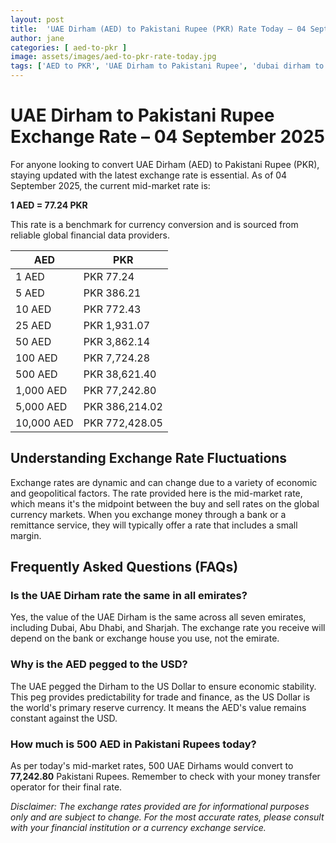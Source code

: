 ```yaml
---
layout: post
title:  'UAE Dirham (AED) to Pakistani Rupee (PKR) Rate Today – 04 September 2025'
author: jane
categories: [ aed-to-pkr ]
image: assets/images/aed-to-pkr-rate-today.jpg
tags: ['AED to PKR', 'UAE Dirham to Pakistani Rupee', 'dubai dirham to pkr', 'dirham rate in pakistan today', 'uae exchange rate pakistan']
---
```


# UAE Dirham to Pakistani Rupee Exchange Rate – 04 September 2025

For anyone looking to convert UAE Dirham (AED) to Pakistani Rupee (PKR), staying updated with the latest exchange rate is essential. As of 04 September 2025, the current mid-market rate is:

**1 AED = 77.24 PKR**

This rate is a benchmark for currency conversion and is sourced from reliable global financial data providers.

| AED | PKR |
| --- | --- |
| 1 AED | PKR 77.24 |
| 5 AED | PKR 386.21 |
| 10 AED | PKR 772.43 |
| 25 AED | PKR 1,931.07 |
| 50 AED | PKR 3,862.14 |
| 100 AED | PKR 7,724.28 |
| 500 AED | PKR 38,621.40 |
| 1,000 AED | PKR 77,242.80 |
| 5,000 AED | PKR 386,214.02 |
| 10,000 AED | PKR 772,428.05 |


## Understanding Exchange Rate Fluctuations

Exchange rates are dynamic and can change due to a variety of economic and geopolitical factors. The rate provided here is the mid-market rate, which means it's the midpoint between the buy and sell rates on the global currency markets. When you exchange money through a bank or a remittance service, they will typically offer a rate that includes a small margin.

## Frequently Asked Questions (FAQs)

### Is the UAE Dirham rate the same in all emirates?

Yes, the value of the UAE Dirham is the same across all seven emirates, including Dubai, Abu Dhabi, and Sharjah. The exchange rate you receive will depend on the bank or exchange house you use, not the emirate.

### Why is the AED pegged to the USD?

The UAE pegged the Dirham to the US Dollar to ensure economic stability. This peg provides predictability for trade and finance, as the US Dollar is the world's primary reserve currency. It means the AED's value remains constant against the USD.

### How much is 500 AED in Pakistani Rupees today?

As per today's mid-market rates, 500 UAE Dirhams would convert to **77,242.80** Pakistani Rupees. Remember to check with your money transfer operator for their final rate.



*Disclaimer: The exchange rates provided are for informational purposes only and are subject to change. For the most accurate rates, please consult with your financial institution or a currency exchange service.*
